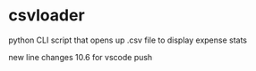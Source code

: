 # csvloader
python CLI script that opens up .csv file to display expense stats

new line changes 10.6 for vscode push